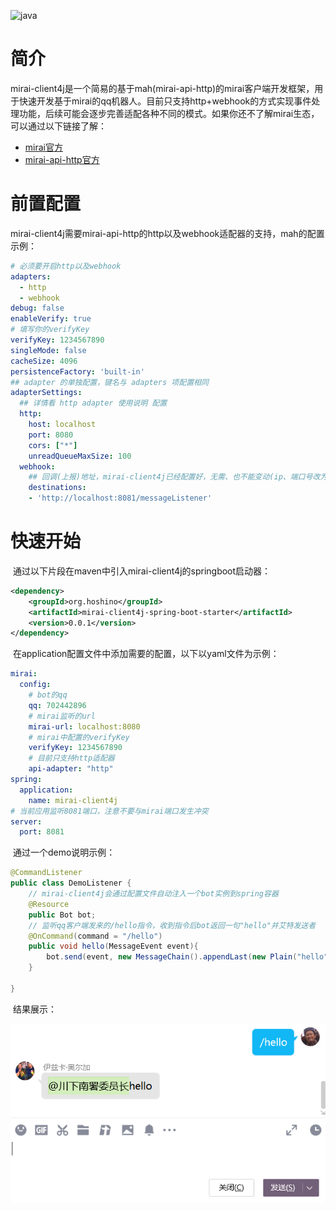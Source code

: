 ![java](https://img.shields.io/badge/JAVA-1.8+-green.svg)
# 简介
​	mirai-client4j是一个简易的基于mah(mirai-api-http)的mirai客户端开发框架，用于快速开发基于mirai的qq机器人。目前只支持http+webhook的方式实现事件处理功能，后续可能会逐步完善适配各种不同的模式。
​	如果你还不了解mirai生态，可以通过以下链接了解：

* [mirai官方](https://github.com/mamoe/mirai)
* [mirai-api-http官方](https://github.com/project-mirai/mirai-api-http)

# 前置配置

​	mirai-client4j需要mirai-api-http的http以及webhook适配器的支持，mah的配置示例：

```yaml
# 必须要开启http以及webhook
adapters: 
  - http
  - webhook
debug: false
enableVerify: true
# 填写你的verifyKey
verifyKey: 1234567890
singleMode: false
cacheSize: 4096
persistenceFactory: 'built-in'
## adapter 的单独配置，键名与 adapters 项配置相同
adapterSettings:
  ## 详情看 http adapter 使用说明 配置
  http:
    host: localhost
    port: 8080
    cors: ["*"]
    unreadQueueMaxSize: 100
  webhook:
    ## 回调(上报)地址，mirai-client4j已经配置好，无需、也不能变动(ip、端口号改为自己的)
    destinations: 
    - 'http://localhost:8081/messageListener'
```



# 快速开始

​	通过以下片段在maven中引入mirai-client4j的springboot启动器：

```xml
<dependency>
    <groupId>org.hoshino</groupId>
    <artifactId>mirai-client4j-spring-boot-starter</artifactId>
    <version>0.0.1</version>
</dependency>
```

​	在application配置文件中添加需要的配置，以下以yaml文件为示例：

```yaml
mirai:
  config:
    # bot的qq
    qq: 702442896
    # mirai监听的url
    mirai-url: localhost:8080
    # mirai中配置的verifyKey
    verifyKey: 1234567890
    # 目前只支持http适配器
    api-adapter: "http"
spring:
  application:
    name: mirai-client4j
# 当前应用监听8081端口，注意不要与mirai端口发生冲突
server:
  port: 8081
```

​	通过一个demo说明示例：

```java
@CommandListener
public class DemoListener {
    // mirai-client4j会通过配置文件自动注入一个bot实例到spring容器
    @Resource
    public Bot bot;
    // 监听qq客户端发来的/hello指令，收到指令后bot返回一句"hello"并艾特发送者
    @OnCommand(command = "/hello")
    public void hello(MessageEvent event){
        bot.send(event, new MessageChain().appendLast(new Plain("hello")), true);
    }

}
```

​	结果展示：

![QQ图片20230304215005](https://raw.githubusercontent.com/hoshinojyunn/PicBed/main/QQ%E5%9B%BE%E7%89%8720230304215005.png)
